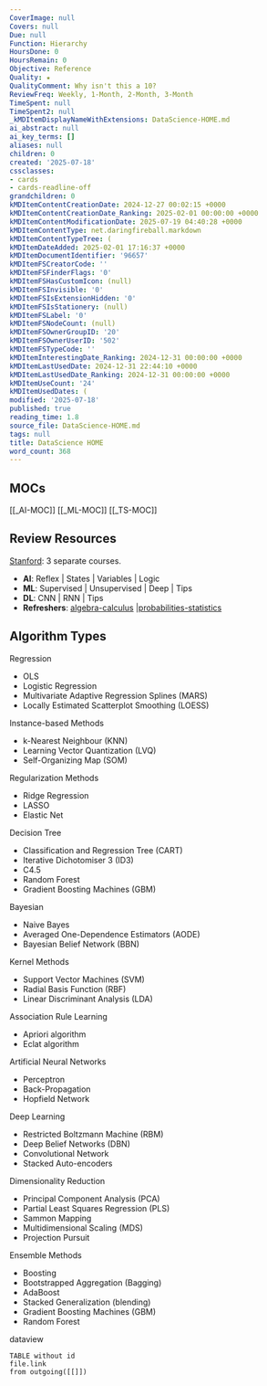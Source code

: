 ```yaml
---
CoverImage: null
Covers: null
Due: null
Function: Hierarchy
HoursDone: 0
HoursRemain: 0
Objective: Reference
Quality: ★
QualityComment: Why isn't this a 10?
ReviewFreq: Weekly, 1-Month, 2-Month, 3-Month
TimeSpent: null
TimeSpent2: null
_kMDItemDisplayNameWithExtensions: DataScience-HOME.md
ai_abstract: null
ai_key_terms: []
aliases: null
children: 0
created: '2025-07-18'
cssclasses:
- cards
- cards-readline-off
grandchildren: 0
kMDItemContentCreationDate: 2024-12-27 00:02:15 +0000
kMDItemContentCreationDate_Ranking: 2025-02-01 00:00:00 +0000
kMDItemContentModificationDate: 2025-07-19 04:40:28 +0000
kMDItemContentType: net.daringfireball.markdown
kMDItemContentTypeTree: (
kMDItemDateAdded: 2025-02-01 17:16:37 +0000
kMDItemDocumentIdentifier: '96657'
kMDItemFSCreatorCode: ''
kMDItemFSFinderFlags: '0'
kMDItemFSHasCustomIcon: (null)
kMDItemFSInvisible: '0'
kMDItemFSIsExtensionHidden: '0'
kMDItemFSIsStationery: (null)
kMDItemFSLabel: '0'
kMDItemFSNodeCount: (null)
kMDItemFSOwnerGroupID: '20'
kMDItemFSOwnerUserID: '502'
kMDItemFSTypeCode: ''
kMDItemInterestingDate_Ranking: 2024-12-31 00:00:00 +0000
kMDItemLastUsedDate: 2024-12-31 22:44:10 +0000
kMDItemLastUsedDate_Ranking: 2024-12-31 00:00:00 +0000
kMDItemUseCount: '24'
kMDItemUsedDates: (
modified: '2025-07-18'
published: true
reading_time: 1.8
source_file: DataScience-HOME.md
tags: null
title: DataScience HOME
word_count: 368
---
```


## MOCs

[[_AI-MOC]]
[[_ML-MOC]]
[[_TS-MOC]]


## Review Resources

 [Stanford](https://stanford.edu/~shervine/teaching/cs-229): 3 separate courses.
- **AI**: Reflex | States | Variables | Logic
- **ML**: Supervised | Unsupervised | Deep | Tips
- **DL**: CNN | RNN | Tips
- **Refreshers**: [algebra-calculus](https://github.com/afshinea/stanford-cs-229-machine-learning/blob/master/en/refresher-algebra-calculus.pdf) |[probabilities-statistics](https://github.com/afshinea/stanford-cs-229-machine-learning/blob/master/en/refresher-probabilities-statistics.pdf)


## Algorithm Types

Regression
- OLS
- Logistic Regression
- Multivariate Adaptive Regression Splines (MARS)
- Locally Estimated Scatterplot Smoothing (LOESS)

Instance-based Methods
- k-Nearest Neighbour (KNN)
- Learning Vector Quantization (LVQ)
- Self-Organizing Map (SOM)

Regularization Methods
- Ridge Regression
- LASSO
- Elastic Net

Decision Tree
- Classification and Regression Tree (CART)
- Iterative Dichotomiser 3 (ID3)
- C4.5
- Random Forest
- Gradient Boosting Machines (GBM)

Bayesian
- Naive Bayes
- Averaged One-Dependence Estimators (AODE)
- Bayesian Belief Network (BBN)

Kernel Methods
- Support Vector Machines (SVM)
- Radial Basis Function (RBF)
- Linear Discriminant Analysis (LDA)

Association Rule Learning
- Apriori algorithm
- Eclat algorithm

Artificial Neural Networks
- Perceptron
- Back-Propagation
- Hopfield Network

Deep Learning
- Restricted Boltzmann Machine (RBM)
- Deep Belief Networks (DBN)
- Convolutional Network
- Stacked Auto-encoders

Dimensionality Reduction
- Principal Component Analysis (PCA)
- Partial Least Squares Regression (PLS)
- Sammon Mapping
- Multidimensional Scaling (MDS)
- Projection Pursuit

Ensemble Methods
- Boosting
- Bootstrapped Aggregation (Bagging)
- AdaBoost
- Stacked Generalization (blending)
- Gradient Boosting Machines (GBM)
- Random Forest

dataview

```
TABLE without id
file.link
from outgoing([[]])
```